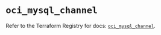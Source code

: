# `oci_mysql_channel`

Refer to the Terraform Registry for docs: [`oci_mysql_channel`](https://registry.terraform.io/providers/hashicorp/oci/7.19.0/docs/resources/mysql_channel).
